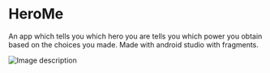 # HeroMe
An app which tells you which hero you are
tells you which power you obtain based on the choices you made.
Made with android studio with fragments.


![Image description](https://user-images.githubusercontent.com/28724299/61590669-526e3b00-abef-11e9-9188-382460968a88.png)

